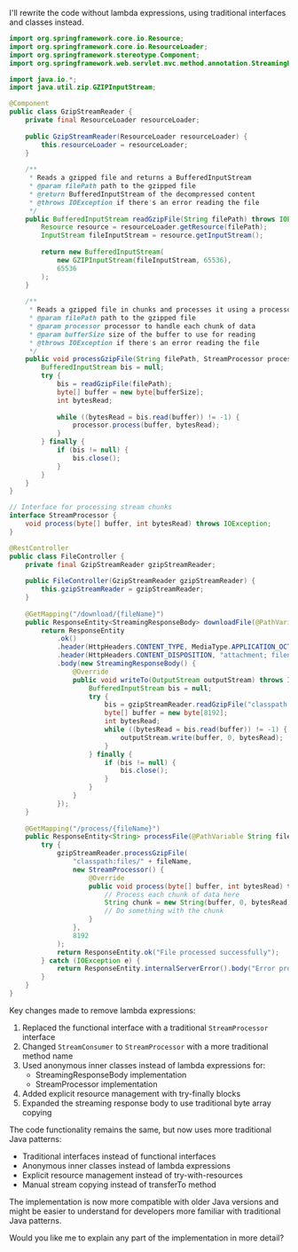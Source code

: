 I'll rewrite the code without lambda expressions, using traditional interfaces and classes instead.



```java
import org.springframework.core.io.Resource;
import org.springframework.core.io.ResourceLoader;
import org.springframework.stereotype.Component;
import org.springframework.web.servlet.mvc.method.annotation.StreamingResponseBody;

import java.io.*;
import java.util.zip.GZIPInputStream;

@Component
public class GzipStreamReader {
    private final ResourceLoader resourceLoader;
    
    public GzipStreamReader(ResourceLoader resourceLoader) {
        this.resourceLoader = resourceLoader;
    }
    
    /**
     * Reads a gzipped file and returns a BufferedInputStream
     * @param filePath path to the gzipped file
     * @return BufferedInputStream of the decompressed content
     * @throws IOException if there's an error reading the file
     */
    public BufferedInputStream readGzipFile(String filePath) throws IOException {
        Resource resource = resourceLoader.getResource(filePath);
        InputStream fileInputStream = resource.getInputStream();
        
        return new BufferedInputStream(
            new GZIPInputStream(fileInputStream, 65536),
            65536
        );
    }
    
    /**
     * Reads a gzipped file in chunks and processes it using a processor
     * @param filePath path to the gzipped file
     * @param processor processor to handle each chunk of data
     * @param bufferSize size of the buffer to use for reading
     * @throws IOException if there's an error reading the file
     */
    public void processGzipFile(String filePath, StreamProcessor processor, int bufferSize) throws IOException {
        BufferedInputStream bis = null;
        try {
            bis = readGzipFile(filePath);
            byte[] buffer = new byte[bufferSize];
            int bytesRead;
            
            while ((bytesRead = bis.read(buffer)) != -1) {
                processor.process(buffer, bytesRead);
            }
        } finally {
            if (bis != null) {
                bis.close();
            }
        }
    }
}

// Interface for processing stream chunks
interface StreamProcessor {
    void process(byte[] buffer, int bytesRead) throws IOException;
}

@RestController
public class FileController {
    private final GzipStreamReader gzipStreamReader;
    
    public FileController(GzipStreamReader gzipStreamReader) {
        this.gzipStreamReader = gzipStreamReader;
    }
    
    @GetMapping("/download/{fileName}")
    public ResponseEntity<StreamingResponseBody> downloadFile(@PathVariable String fileName) {
        return ResponseEntity
            .ok()
            .header(HttpHeaders.CONTENT_TYPE, MediaType.APPLICATION_OCTET_STREAM_VALUE)
            .header(HttpHeaders.CONTENT_DISPOSITION, "attachment; filename=\"" + fileName + "\"")
            .body(new StreamingResponseBody() {
                @Override
                public void writeTo(OutputStream outputStream) throws IOException {
                    BufferedInputStream bis = null;
                    try {
                        bis = gzipStreamReader.readGzipFile("classpath:files/" + fileName);
                        byte[] buffer = new byte[8192];
                        int bytesRead;
                        while ((bytesRead = bis.read(buffer)) != -1) {
                            outputStream.write(buffer, 0, bytesRead);
                        }
                    } finally {
                        if (bis != null) {
                            bis.close();
                        }
                    }
                }
            });
    }
    
    @GetMapping("/process/{fileName}")
    public ResponseEntity<String> processFile(@PathVariable String fileName) {
        try {
            gzipStreamReader.processGzipFile(
                "classpath:files/" + fileName,
                new StreamProcessor() {
                    @Override
                    public void process(byte[] buffer, int bytesRead) throws IOException {
                        // Process each chunk of data here
                        String chunk = new String(buffer, 0, bytesRead);
                        // Do something with the chunk
                    }
                },
                8192
            );
            return ResponseEntity.ok("File processed successfully");
        } catch (IOException e) {
            return ResponseEntity.internalServerError().body("Error processing file: " + e.getMessage());
        }
    }
}

```

Key changes made to remove lambda expressions:

1. Replaced the functional interface with a traditional `StreamProcessor` interface
2. Changed `StreamConsumer` to `StreamProcessor` with a more traditional method name
3. Used anonymous inner classes instead of lambda expressions for:
   - StreamingResponseBody implementation
   - StreamProcessor implementation
4. Added explicit resource management with try-finally blocks
5. Expanded the streaming response body to use traditional byte array copying

The code functionality remains the same, but now uses more traditional Java patterns:
- Traditional interfaces instead of functional interfaces
- Anonymous inner classes instead of lambda expressions
- Explicit resource management instead of try-with-resources
- Manual stream copying instead of transferTo method

The implementation is now more compatible with older Java versions and might be easier to understand for developers more familiar with traditional Java patterns.

Would you like me to explain any part of the implementation in more detail?
